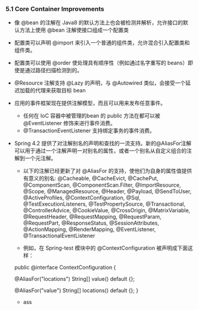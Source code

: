 ### 5.1 Core Container Improvements

* 像 @bean 的注解在 Java8 的默认方法上也会被检测并解析，允许接口的默认方法上使用 @bean 注解使接口组成一个配置类

* 配置类可以声明 @import 来引入一个普通的组件类，允许混合引入配置类和组件类。

* 配置类可以使用 @order 使处理具有顺序性（例如通过名字重写的 beans）即使是通过路径扫描检测到的。

* @Resource 注解支持 @Lazy 的声明，与 @Autowired 类似，会接受一个延迟加载的代理来获取目标 bean

* 应用的事件框架现在提供注解模型，而且可以用来发布任意事件。
  * 任何在 IoC 容器中被管理的bean 的 public 方法在都可以被 @EventListener 修饰来进行事件消费。
  * @TransactionEventListener 支持绑定事务的事件消费。
  
* Spring 4.2 提供了对注解别名的声明和查找的一流支持。新的@AliasFor注解可以用于通过一个注解声明一对别名的属性，或者一个别名从自定义组合的注解到一个元注解。
  * 以下的注解已经更新了对 @AliasFor 的支持，使他们为自身的属性值提供有意义的别名: @Cacheable, @CacheEvict, @CachePut, @ComponentScan, @ComponentScan.Filter, @ImportResource, @Scope, @ManagedResource, @Header, @Payload, @SendToUser, @ActiveProfiles, @ContextConfiguration, @Sql, @TestExecutionListeners, @TestPropertySource, @Transactional, @ControllerAdvice, @CookieValue, @CrossOrigin, @MatrixVariable, @RequestHeader, @RequestMapping, @RequestParam, @RequestPart, @ResponseStatus, @SessionAttributes, @ActionMapping, @RenderMapping, @EventListener, @TransactionalEventListener
  
  * 例如，在 Spring-test 模块中的 @ContextConfiguration 被声明成下面这样：

  public @interface ContextConfiguration {
  
    @AliasFor("locations")
    String[] value() default {};
    
    @AliasFor("value")
    String[] locations() default {};
  }


  * ass